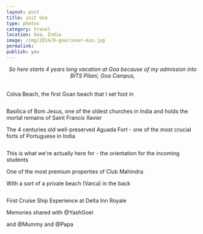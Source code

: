 ```yaml
---
layout: post
title: init Goa
type: photos
category: travel
location: Goa, India
image: /img/2014/8-goa/cover-min.jpg 
permalink: 
publish: yes
---
```

<!-- http://compressjpeg.com -->
<!-- http://compressimage.toolur.com/ 1024, 400-->
<center>
<i>
So here starts 4 years long vacation at Goa because of my admission into BITS Pilani, Goa Campus,
</i>
</center>
<br>
<p class="center"><img src="{{site.baseurl}}/img/2014/8-goa/cover.jpg" alt="">Colva Beach, the first Goan beach that I set foot in</p>

<p class="center"><img src="{{site.baseurl}}/img/2014/8-goa/1.jpg" alt=""></p>

<p class="center"><img src="{{site.baseurl}}/img/2014/8-goa/2.jpg" alt="">Basilica of Bom Jesus, one of the oldest churches in India and holds the mortal remains of Saint Francis Xavier</p>

<p class="center"><img src="{{site.baseurl}}/img/2014/8-goa/3.jpg" alt="">The 4 centuries old well-preserved Aguada Fort - one of the most crucial forts of Portuguese in India</p>

<p class="center"><img src="{{site.baseurl}}/img/2014/8-goa/4.jpg" alt=""></p>

<p class="center"><img src="{{site.baseurl}}/img/2014/8-goa/5.jpg" alt="">This is what we're actually here for - the orientation for the incoming students</p>

<p class="center"><img src="{{site.baseurl}}/img/2014/8-goa/6.jpg" alt="">One of the most premium properties of Club Mahindra</p>

<p class="center"><img src="{{site.baseurl}}/img/2014/8-goa/7.jpg" alt="">With a sort of a private beach (Varca) in the back</p>

<p class="center"><img src="{{site.baseurl}}/img/2014/8-goa/8.jpg" alt=""></p>

<p class="center"><img src="{{site.baseurl}}/img/2014/8-goa/9.jpg" alt="">First Cruise Ship Experience at Delta Inn Royale</p>

<p class="center"><img src="{{site.baseurl}}/img/2014/8-goa/10.jpg" alt="">Memories shared with @YashGoel</p>

<p class="center"><img src="{{site.baseurl}}/img/2014/8-goa/11.jpg" alt="">and @Mummy and @Papa</p>